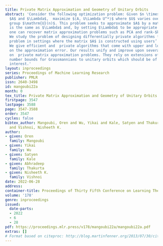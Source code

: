 ```yaml
---
title: Private Matrix Approximation and Geometry of Unitary Orbits
abstract: 'Consider the following optimization problem: Given $n \times n$  matrices
  $A$ and $\Lambda$,  maximize $⟨A, U\Lambda U^*⟩$ where $U$ varies over the unitary
  group $\mathrm{U}(n)$. This problem seeks to approximate $A$ by a matrix whose spectrum
  is the same as $\Lambda$ and, by setting $\Lambda$ to be appropriate diagonal matrices,
  one can recover matrix approximation problems such as PCA and rank-$k$ approximation.
  We study the problem of designing differentially private algorithms for this optimization
  problem in settings where the matrix $A$ is constructed using users’ private data.
  We give efficient and  private algorithms that come with upper and lower bounds
  on the approximation error. Our results unify and improve upon several prior works
  on  private matrix approximation problems. They rely on extensions of  packing/covering
  number bounds for Grassmannians to unitary orbits which should be of independent
  interest.'
layout: inproceedings
series: Proceedings of Machine Learning Research
publisher: PMLR
issn: 2640-3498
id: mangoubi22a
month: 0
tex_title: Private Matrix Approximation and Geometry of Unitary Orbits
firstpage: 3547
lastpage: 3588
page: 3547-3588
order: 3547
cycles: false
bibtex_author: Mangoubi, Oren and Wu, Yikai and Kale, Satyen and Thakurta, Abhradeep
  and Vishnoi, Nisheeth K.
author:
- given: Oren
  family: Mangoubi
- given: Yikai
  family: Wu
- given: Satyen
  family: Kale
- given: Abhradeep
  family: Thakurta
- given: Nisheeth K.
  family: Vishnoi
date: 2022-06-28
address:
container-title: Proceedings of Thirty Fifth Conference on Learning Theory
volume: '178'
genre: inproceedings
issued:
  date-parts:
  - 2022
  - 6
  - 28
pdf: https://proceedings.mlr.press/v178/mangoubi22a/mangoubi22a.pdf
extras: []
# Format based on citeproc: http://blog.martinfenner.org/2013/07/30/citeproc-yaml-for-bibliographies/
---
```

